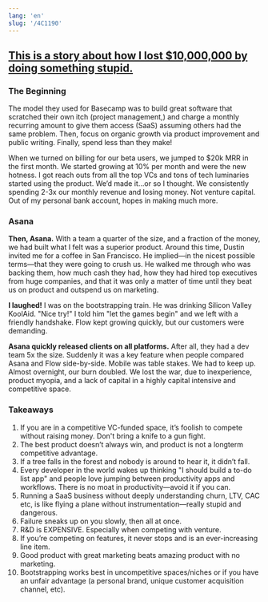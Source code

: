 ```yaml
---
lang: 'en'
slug: '/4C1190'
---
```


## [This is a story about how I lost $10,000,000 by doing something stupid.](https://twitter.com/awilkinson/status/1376985854229504007)

### The Beginning

The model they used for Basecamp was to build great software that scratched their own itch (project management,) and charge a monthly recurring amount to give them access (SaaS) assuming others had the same problem. Then, focus on organic growth via product improvement and public writing. Finally, spend less than they make!

When we turned on billing for our beta users, we jumped to $20k MRR in the first month. We started growing at 10% per month and were the new hotness.
I got reach outs from all the top VCs and tons of tech luminaries started using the product.
We’d made it…or so I thought. We consistently spending 2-3x our monthly revenue and losing money. Not venture capital. Out of my personal bank account, hopes in making much more.

### Asana

**Then, Asana.**
With a team a quarter of the size, and a fraction of the money, we had built what I felt was a superior product.
Around this time, Dustin invited me for a coffee in San Francisco.
He implied—in the nicest possible terms—that they were going to crush us.
He walked me through who was backing them, how much cash they had, how they had hired top executives from huge companies, and that it was only a matter of time until they beat us on product and outspend us on marketing.

**I laughed!**
I was on the bootstrapping train. He was drinking Silicon Valley KoolAid.
"Nice try!"
I told him "let the games begin" and we left with a friendly handshake.
Flow kept growing quickly, but our customers were demanding.

**Asana quickly released clients on all platforms.**
After all, they had a dev team 5x the size.
Suddenly it was a key feature when people compared Asana and Flow side-by-side. Mobile was table stakes.
We had to keep up.
Almost overnight, our burn doubled.
We lost the war, due to inexperience, product myopia, and a lack of capital in a highly capital intensive and competitive space.

### Takeaways

1. If you are in a competitive VC-funded space, it’s foolish to compete without raising money. Don't bring a knife to a gun fight.
2. The best product doesn’t always win, and product is not a longterm competitive advantage.
3. If a tree falls in the forest and nobody is around to hear it, it didn’t fall.
4. Every developer in the world wakes up thinking "I should build a to-do list app" and people love jumping between productivity apps and workflows. There is no moat in productivity—avoid it if you can.
5. Running a SaaS business without deeply understanding churn, LTV, CAC etc, is like flying a plane without instrumentation—really stupid and dangerous.
6. Failure sneaks up on you slowly, then all at once.
7. R&D is EXPENSIVE. Especially when competing with venture.
8. If you’re competing on features, it never stops and is an ever-increasing line item.
9. Good product with great marketing beats amazing product with no marketing.
10. Bootstrapping works best in uncompetitive spaces/niches or if you have an unfair advantage (a personal brand, unique customer acquisition channel, etc).
